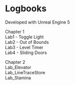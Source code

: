 # Logbooks

Developed with Unreal Engine 5  

Chapter 1  
Lab1 - Toggle Light  
Lab2 - Out of Bounds  
Lab3 - Level Timer  
Lab4 - Sliding Doors  

Chapter 2  
Lab_Elevator  
Lab_LineTraceStore  
Lab_Stamina  
